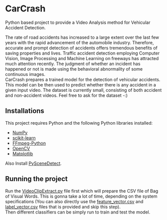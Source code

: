 # CarCrash

Python based project to provide a Video Analysis method for Vehicular Accident Detection.

The rate of road accidents has increased to a large extent over the last few years with the rapid advancement of the automobile industry. Therefore, accurate and prompt detection of accidents offers tremendous benefits of saving properties and lives. Traffic accident detection employing Computer Vision, Image Processing and Machine Learning on freeways has attracted much attention recently. The judgment of whether an incident has happened or not is made using the behavioral abnormality of some continuous images.<br/>
CarCrash prepares a trained model for the detection of vehicular accidents. This model can be then used to predict whether there is any accident in a given input video. The dataset is currently small, consisting of both accident and non-accident videos. Feel free to ask for the dataset -:)

## Installations

This project requires Python and the following Python libraries installed:
* [NumPy](https://numpy.org/)
* [scikit-learn](https://scikit-learn.org/stable/)
* [FFmpeg-Python](https://pypi.org/project/ffmpeg-python/)
* [OpenCV](https://opencv.org/)
* [Matplotlib](https://matplotlib.org/)
 
Also Install [PySceneDetect](https://pyscenedetect.readthedocs.io/en/latest/download/).

## Running the project

Run the [VideoClipExtract.py](https://github.com/I-am-aman/CarCrash/blob/master/VideoClipExtract.py) file first which will prepare the CSV file of Bag of Visual Words. This is gonna take a lot of time, depending on the system specifications (You can also directly use the [feature_vector.csv](https://github.com/I-am-aman/CarCrash/blob/master/feature_vector.csv) and [label_vector.csv](https://github.com/I-am-aman/CarCrash/blob/master/label_vector.csv) files that is provided and skip this step).<br/>
Then different classifiers can be simply run to train and test the model.
